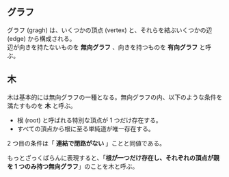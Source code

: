## グラフ

グラフ (gragh) は、いくつかの頂点 (vertex) と、それらを結ぶいくつかの辺 (edge) から構成される。  
辺が向きを持たないものを __無向グラフ__ 、向きを持つものを __有向グラフ__ と呼ぶ。

## 木

木は基本的には無向グラフの一種となる。無向グラフの内、以下のような条件を満たすものを __木__ と呼ぶ。

- 根 (root) と呼ばれる特別な頂点が 1 つだけ存在する。
- すべての頂点から根に至る単純道が唯一存在する。

2 つ目の条件は「 __連結で閉路がない__ 」ことと同値である。

もっとざっくばらんに表現すると、「__根が一つだけ存在し、それぞれの頂点が親を 1 つのみ持つ無向グラフ__」のことを木と呼ぶ。
